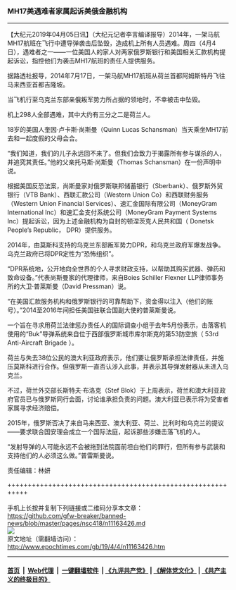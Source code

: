 ### MH17美遇难者家属起诉美俄金融机构
------------------------

<p>
 【大纪元2019年04月05日讯】（大纪元记者李言编译报导）2014年，一架马航MH17航班在飞行中遭导弹袭击后坠毁，造成机上所有人员遇难。周四（4月4日），遇难者之一——一位美国人的家人对两家俄罗斯银行和美国相关汇款机构提起诉讼，指控他们为袭击MH17航班的责任人提供服务。
</p>
<p>
 据路透社报导，2014年7月17日，一架马航MH17航班从荷兰首都阿姆斯特丹飞往马来西亚首都吉隆坡。
</p>
<p>
 当飞机行至乌克兰东部亲俄叛军势力所占据的领地时，不幸被击中坠毁。
</p>
<p>
 机上298人全部遇难，其中大约有三分之二是荷兰人。
</p>
<p>
 18岁的美国人奎因·卢卡斯·尚斯曼（Quinn Lucas Schansman）当天乘坐MH17前去和一起度假的父母会合。
</p>
<p>
 “我们知道，我们的儿子永远回不来了。但我们会致力于揭露所有参与谋杀的人，并追究其责任。”他的父亲托马斯·尚斯曼（Thomas Schansman）在一份声明中说。
</p>
<p>
 根据美国反恐法案，尚斯曼家对俄罗斯联邦储蓄银行（Sberbank）、俄罗斯外贸银行（VTB Bank）、西联汇款公司（Western Union Co）和西联财务服务（Western Union Financial Services）、速汇金国际有限公司（MoneyGram International Inc）和速汇金支付系统公司（MoneyGram Payment Systems Inc）提起诉讼，因为上述金融机构为自封的顿涅茨克人民共和国（
 <span style="font-weight: 400;">
  Donetsk People’s Republic，
 </span>
 DPR）提供服务。
</p>
<p>
 2014年，由莫斯科支持的乌克兰东部叛军势力DPR，和乌克兰政府军爆发战争。乌克兰政府已将DPR定性为“恐怖组织”。
</p>
<p>
 “DPR系统地，公开地向全世界的个人寻求财政支持，以帮助其购买武器、弹药和致命设备。”代表尚斯曼家的代理律师，来自Boies Schiller Flexner LLP律师事务所的大卫·普莱斯曼（David Pressman）说。
</p>
<p>
 “在美国汇款服务机构和俄罗斯银行的可靠帮助下，资金得以注入（他们的账号）。”2014至2016年间担任美国驻联合国副大使的普莱斯曼说。
</p>
<p>
 一个旨在寻求用荷兰法律惩办责任人的国际调查小组于去年5月份表示，击落客机使用的“Buk”导弹系统来自位于西部俄罗斯城市库尔斯克的第53防空旅（
 <span style="font-weight: 400;">
  53rd Anti-Aircraft Brigade
 </span>
 ）。
</p>
<p>
 荷兰与失去38位公民的澳大利亚政府表示，他们要让俄罗斯承担法律责任，并施压莫斯科进行合作。但俄罗斯一直否认涉入此事，并表示其导弹发射器从未进入乌克兰。
</p>
<p>
 不过，荷兰外交部长斯特夫·布洛克（Stef Blok）于上周表示，荷兰和澳大利亚政府官员已与俄罗斯同行会面，讨论谁承担负责的问题。澳大利亚已表示将为受害者家属寻求经济赔偿。
</p>
<p>
 2015年，俄罗斯否决了来自马来西亚、澳大利亚、荷兰、比利时和乌克兰的提议——要求联合国安理会成立一个国际法庭，起诉那些涉嫌击落飞机的人。
</p>
<p>
 “发射导弹的人可能永远不会被拖到法院面前坦白他们的罪行，但所有参与武装和支持他们的人必须这么做。”普雷斯曼说。
</p>
<p>
 责任编辑：林妍
</p>

+++++++++++++++++++++++++++++++++++++++++++++++++++++++++++<br/><br/>
手机上长按并复制下列链接或二维码分享本文章：<br/>
https://github.com/gfw-breaker/banned-news/blob/master/pages/nsc418/n11163426.md <br/>
<a href='https://github.com/gfw-breaker/banned-news/blob/master/pages/nsc418/n11163426.md'><img src='https://github.com/gfw-breaker/banned-news/blob/master/pages/nsc418/n11163426.md.png'/></a> <br/>
原文地址（需翻墙访问）：http://www.epochtimes.com/gb/19/4/4/n11163426.htm


------------------------
#### [首页](https://github.com/gfw-breaker/banned-news/blob/master/README.md) &nbsp;|&nbsp; [Web代理](https://github.com/labour-camp/helloworld) &nbsp;|&nbsp; [一键翻墙软件](https://github.com/gfw-breaker/nogfw/blob/master/README.md) &nbsp;| [《九评共产党》](https://github.com/gfw-breaker/9ping.md/blob/master/README.md#九评之一评共产党是什么) | [《解体党文化》](https://github.com/gfw-breaker/jtdwh.md/blob/master/README.md) | [《共产主义的终极目的》](https://github.com/gfw-breaker/gczydzjmd.md/blob/master/README.md)

